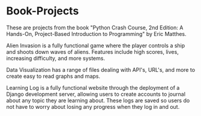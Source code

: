 # Book-Projects
These are projects from the book "Python Crash Course, 2nd Edition: A Hands-On, Project-Based Introduction to Programming" by Eric Matthes.

Alien Invasion is a fully functional game where the player controls a ship and shoots down waves of aliens. Features include high scores, lives, increasing difficulty, and more systems.

Data Visualization has a range of files dealing with API's, URL's, and more to create easy to read graphs and maps.

Learning Log is a fully functional website through the deployment of a Django development server, allowing users to create accounts to journal about any topic they are learning about. These logs are saved so users do not have to worry about losing any progress when they log in and out.
